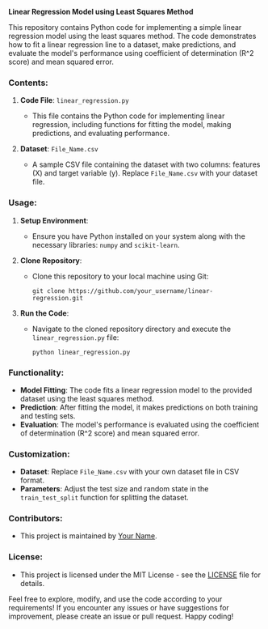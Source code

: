 **Linear Regression Model using Least Squares Method**

This repository contains Python code for implementing a simple linear regression model using the least squares method. The code demonstrates how to fit a linear regression line to a dataset, make predictions, and evaluate the model's performance using coefficient of determination (R^2 score) and mean squared error.

### Contents:
1. **Code File**: `linear_regression.py`
   - This file contains the Python code for implementing linear regression, including functions for fitting the model, making predictions, and evaluating performance.

2. **Dataset**: `File_Name.csv`
   - A sample CSV file containing the dataset with two columns: features (X) and target variable (y). Replace `File_Name.csv` with your dataset file.

### Usage:
1. **Setup Environment**:
   - Ensure you have Python installed on your system along with the necessary libraries: `numpy` and `scikit-learn`.

2. **Clone Repository**:
   - Clone this repository to your local machine using Git:
     ```
     git clone https://github.com/your_username/linear-regression.git
     ```

3. **Run the Code**:
   - Navigate to the cloned repository directory and execute the `linear_regression.py` file:
     ```
     python linear_regression.py
     ```

### Functionality:
- **Model Fitting**: The code fits a linear regression model to the provided dataset using the least squares method.
- **Prediction**: After fitting the model, it makes predictions on both training and testing sets.
- **Evaluation**: The model's performance is evaluated using the coefficient of determination (R^2 score) and mean squared error.

### Customization:
- **Dataset**: Replace `File_Name.csv` with your own dataset file in CSV format.
- **Parameters**: Adjust the test size and random state in the `train_test_split` function for splitting the dataset.

### Contributors:
- This project is maintained by [Your Name](https://github.com/your_username).

### License:
- This project is licensed under the MIT License - see the [LICENSE](LICENSE) file for details.

Feel free to explore, modify, and use the code according to your requirements! If you encounter any issues or have suggestions for improvement, please create an issue or pull request. Happy coding!
